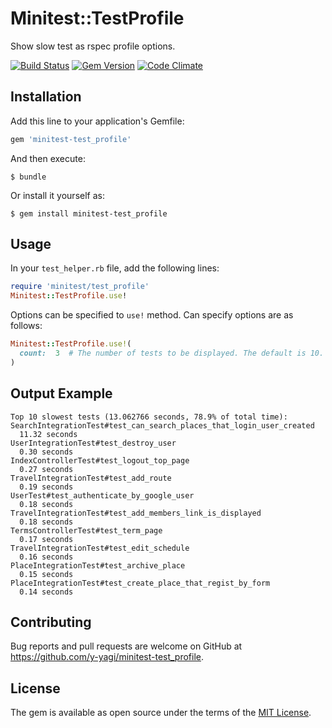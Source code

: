 # Minitest::TestProfile

Show slow test as rspec profile options.

[![Build Status](https://travis-ci.org/y-yagi/minitest-test_profile.svg?branch=master)](https://travis-ci.org/y-yagi/minitest-test_profile)
[![Gem Version](https://badge.fury.io/rb/minitest-test_profile.svg)](http://badge.fury.io/rb/minitest-test_profile)
[![Code Climate](https://codeclimate.com/github/y-yagi/minitest-test_profile/badges/gpa.svg)](https://codeclimate.com/github/y-yagi/minitest-test_profile)

## Installation

Add this line to your application's Gemfile:

```ruby
gem 'minitest-test_profile'
```

And then execute:

    $ bundle

Or install it yourself as:

    $ gem install minitest-test_profile

## Usage

In your `test_helper.rb` file, add the following lines:

```ruby
require 'minitest/test_profile'
Minitest::TestProfile.use!
```

Options can be specified to `use!` method. Can specify options are as follows:

```ruby
Minitest::TestProfile.use!(
  count:  3  # The number of tests to be displayed. The default is 10.
)
```

## Output Example

```console
Top 10 slowest tests (13.062766 seconds, 78.9% of total time):
SearchIntegrationTest#test_can_search_places_that_login_user_created
  11.32 seconds
UserIntegrationTest#test_destroy_user
  0.30 seconds
IndexControllerTest#test_logout_top_page
  0.27 seconds
TravelIntegrationTest#test_add_route
  0.19 seconds
UserTest#test_authenticate_by_google_user
  0.18 seconds
TravelIntegrationTest#test_add_members_link_is_displayed
  0.18 seconds
TermsControllerTest#test_term_page
  0.17 seconds
TravelIntegrationTest#test_edit_schedule
  0.16 seconds
PlaceIntegrationTest#test_archive_place
  0.15 seconds
PlaceIntegrationTest#test_create_place_that_regist_by_form
  0.14 seconds
```

## Contributing

Bug reports and pull requests are welcome on GitHub at https://github.com/y-yagi/minitest-test_profile.


## License

The gem is available as open source under the terms of the [MIT License](http://opensource.org/licenses/MIT).
